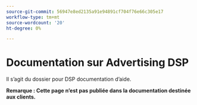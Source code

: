 ```yaml
---
source-git-commit: 56947e8ed2135a91e94891cf704f76e66c305e17
workflow-type: tm+mt
source-wordcount: '20'
ht-degree: 0%

---
```

# Documentation sur Advertising DSP

Il s’agit du dossier pour DSP documentation d’aide.

**Remarque : Cette page n’est pas publiée dans la documentation destinée aux clients.**
